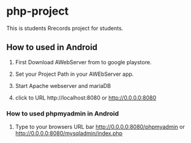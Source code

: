 # php-project
This is students Rrecords project for students.

## How to used in Android 
1. First Download AWebServer from to google playstore.

2. Set your Project Path in your AWEbServer app.

3. Start Apache webserver and mariaDB

4. click to URL http://localhost:8080 or http://0.0.0.0:8080

### How to used phpmyadmin in Android
1. Type to your browsers URL bar http://0.0.0.0:8080/phpmyadmin or http://0.0.0.0:8080/mysqladmin/index.php
